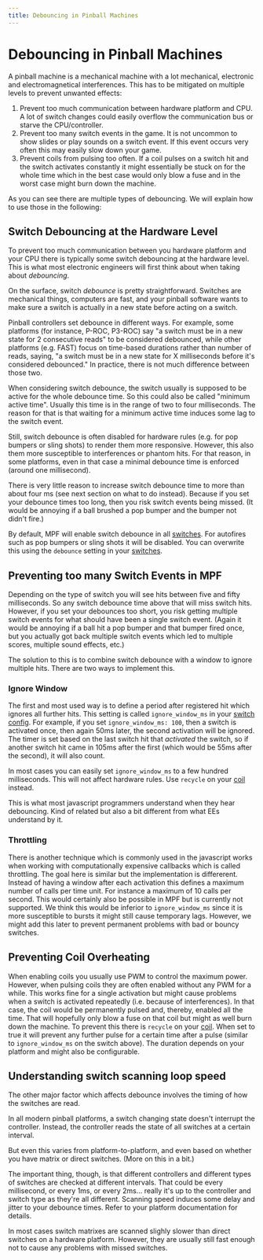 ```yaml
---
title: Debouncing in Pinball Machines
---
```


# Debouncing in Pinball Machines


A pinball machine is a mechanical machine with a lot mechanical,
electronic and electromagnetical interferences. This has to be mitigated
on multiple levels to prevent unwanted effects:

1.  Prevent too much communication between hardware platform and CPU. A
    lot of switch changes could easily overflow the communication bus or
    starve the CPU/controller.
2.  Prevent too many switch events in the game. It is not uncommon to
    show slides or play sounds on a switch event. If this event occurs
    very often this may easily slow down your game.
3.  Prevent coils from pulsing too often. If a coil pulses on a switch
    hit and the switch activates constantly it might essentially be
    stuck on for the whole time which in the best case would only blow a
    fuse and in the worst case might burn down the machine.

As you can see there are multiple types of debouncing. We will explain
how to use those in the following:

## Switch Debouncing at the Hardware Level

To prevent too much communication between you hardware platform and your
CPU there is typically some switch debouncing at the hardware level.
This is what most electronic engineers will first think about when
taking about *debouncing*.

On the surface, switch *debounce* is pretty straightforward. Switches
are mechanical things, computers are fast, and your pinball software
wants to make sure a switch is actually in a new state before acting on
a switch.

Pinball controllers set debounce in different ways. For example, some
platforms (for instance, P-ROC, P3-ROC) say "a switch must be in a new
state for 2 consecutive reads" to be considered debounced, while other
platforms (e.g. FAST) focus on time-based durations rather than number
of reads, saying, "a switch must be in a new state for X milliseconds
before it's considered debounced." In practice, there is not much
difference between those two.

When considering switch debounce, the switch usually is supposed to be
active for the whole debounce time. So this could also be called
"minimum active time". Usually this time is in the range of two to
four milliseconds. The reason for that is that waiting for a minimum
active time induces some lag to the switch event.

Still, switch debounce is often disabled for hardware rules (e.g. for
pop bumpers or sling shots) to render them more responsive. However,
this also them more susceptible to interferences or phantom hits. For
that reason, in some platforms, even in that case a minimal debounce
time is enforced (around one millisecond).

There is very little reason to increase switch debounce time to more
than about four ms (see next section on what to do instead). Because if
you set your debounce times too long, then you risk switch events being
missed. (It would be annoying if a ball brushed a pop bumper and the
bumper not didn't fire.)

By default, MPF will enable switch debounce in all
[switches](../../config/switches.md). For
autofires such as pop bumpers or sling shots it will be disabled. You
can overwrite this using the `debounce` setting in your
[switches](../../config/switches.md).

## Preventing too many Switch Events in MPF

Depending on the type of switch you will see hits between five and fifty
milliseconds. So any switch debounce time above that will miss switch
hits. However, if you set your debounces too short, you risk getting
multiple switch events for what should have been a single switch event.
(Again it would be annoying if a ball hit a pop bumper and that bumper
fired once, but you actually got back multiple switch events which led
to multiple scores, multiple sound effects, etc.)

The solution to this is to combine switch debounce with a window to
ignore multiple hits. There are two ways to implement this.

### Ignore Window

The first and most used way is to define a period after registered hit
which ignores all further hits. This setting is called
`ignore_window_ms` in your
[switch config](../../config/switches.md). For
example, if you set `ignore_window_ms: 100`, then a switch is activated
once, then again 50ms later, the second activation will be ignored. The
timer is set based on the last switch hit that *activated* the switch,
so if another switch hit came in 105ms after the first (which would be
55ms after the second), it will also count.

In most cases you can easily set `ignore_window_ms` to a few hundred
milliseconds. This will not affect hardware rules. Use `recycle` on your
[coil](../../config/coils.md) instead.

This is what most javascript programmers understand when they hear
debouncing. Kind of related but also a bit different from what EEs
understand by it.

### Throttling

There is another technique which is commonly used in the javascript
works when working with computationally expensive callbacks which is
called throttling. The goal here is similar but the implementation is
differerent. Instead of having a window after each activation this
defines a maximum number of calls per time unit. For instance a maximum
of 10 calls per second. This would certainly also be possible in MPF but
is currently not supported. We think this would be inferior to
`ignore_window_ms` since it is more susceptible to bursts it might still
cause temporary lags. However, we might add this later to prevent
permanent problems with bad or bouncy switches.

## Preventing Coil Overheating

When enabling coils you usually use PWM to control the maximum power.
However, when pulsing coils they are often enabled without any PWM for a
while. This works fine for a single activation but might cause problems
when a switch is activated repeatedly (i.e. because of interferences).
In that case, the coil would be permanently pulsed and, thereby, enabled
all the time. That will hopefully only blow a fuse on that coil but
might as well burn down the machine. To prevent this there is `recycle`
on your [coil](../../config/coils.md). When set
to true it will prevent any further pulse for a certain time after a
pulse (similar to `ignore_window_ms` on the switch above). The duration
depends on your platform and might also be configurable.

## Understanding switch scanning loop speed

The other major factor which affects debounce involves the timing of how
the switches are read.

In all modern pinball platforms, a switch changing state doesn't
interrupt the controller. Instead, the controller reads the state of all
switches at a certain interval.

But even this varies from platform-to-platform, and even based on
whether you have matrix or direct switches. (More on this in a bit.)

The important thing, though, is that different controllers and different
types of switches are checked at different intervals. That could be
every millisecond, or every 1ms, or every 2ms... really it's up to the
controller and switch type as they're all different. Scanning speed
induces some delay and jitter to your debounce times. Refer to your
platform documentation for details.

In most cases switch matrixes are scanned slighly slower than direct
switches on a hardware platform. However, they are usually still fast
enough not to cause any problems with missed switches.
